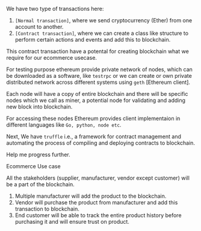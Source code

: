 We have two type of transactions here:
1. `[Normal transaction]`, where we send cryptocurrency (Ether) from one account to another.
2. `[Contract transaction]`, where we can create a class like structure to perform certain actions and events and add this to blockchain.

This contract transaction have a potental for creating blockchain what we require for our ecommerce usecase. 

For testing purpose ethereum provide private network of nodes, which can be downloaded as a software, like `testrpc` or we can create or own private distributed network across different systems using `geth` [Ethereum client].

Each node will have a copy of entire blockchain and there will be specific nodes which we call as miner, a potential node for validating and adding new block into blockchain.

For accessing these nodes Ethereum provides client implementaion in different languages like `Go, python, node etc`.

Next, We have `truffle` i.e., a framework for contract management and automating the process of compiling and deploying contracts to blockchain.

Help me progress further.



Ecommerce Use case

All the stakeholders (supplier, manufacturer, vendor except customer) will be a part of the blockchain.

1. Multiple manufacturer will add the product to the blockchain.
2. Vendor will purchase the product from manufacturer and add this transaction to blockchain.
3. End customer will be able to track the entire product history before purchasing it and will ensure trust on product.

